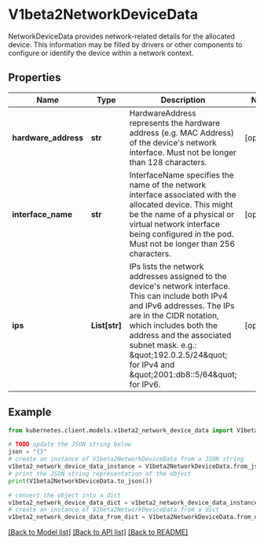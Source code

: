 # V1beta2NetworkDeviceData

NetworkDeviceData provides network-related details for the allocated device. This information may be filled by drivers or other components to configure or identify the device within a network context.

## Properties

Name | Type | Description | Notes
------------ | ------------- | ------------- | -------------
**hardware_address** | **str** | HardwareAddress represents the hardware address (e.g. MAC Address) of the device&#39;s network interface.  Must not be longer than 128 characters. | [optional] 
**interface_name** | **str** | InterfaceName specifies the name of the network interface associated with the allocated device. This might be the name of a physical or virtual network interface being configured in the pod.  Must not be longer than 256 characters. | [optional] 
**ips** | **List[str]** | IPs lists the network addresses assigned to the device&#39;s network interface. This can include both IPv4 and IPv6 addresses. The IPs are in the CIDR notation, which includes both the address and the associated subnet mask. e.g.: \&quot;192.0.2.5/24\&quot; for IPv4 and \&quot;2001:db8::5/64\&quot; for IPv6. | [optional] 

## Example

```python
from kubernetes.client.models.v1beta2_network_device_data import V1beta2NetworkDeviceData

# TODO update the JSON string below
json = "{}"
# create an instance of V1beta2NetworkDeviceData from a JSON string
v1beta2_network_device_data_instance = V1beta2NetworkDeviceData.from_json(json)
# print the JSON string representation of the object
print(V1beta2NetworkDeviceData.to_json())

# convert the object into a dict
v1beta2_network_device_data_dict = v1beta2_network_device_data_instance.to_dict()
# create an instance of V1beta2NetworkDeviceData from a dict
v1beta2_network_device_data_from_dict = V1beta2NetworkDeviceData.from_dict(v1beta2_network_device_data_dict)
```
[[Back to Model list]](../README.md#documentation-for-models) [[Back to API list]](../README.md#documentation-for-api-endpoints) [[Back to README]](../README.md)


